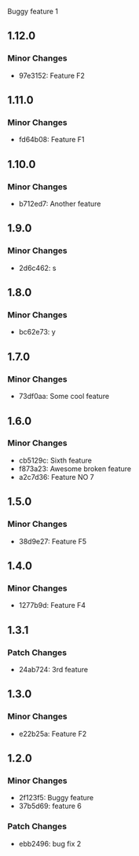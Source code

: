 Buggy feature 1

## 1.12.0

### Minor Changes

- 97e3152: Feature F2

## 1.11.0

### Minor Changes

- fd64b08: Feature F1

## 1.10.0

### Minor Changes

- b712ed7: Another feature

## 1.9.0

### Minor Changes

- 2d6c462: s

## 1.8.0

### Minor Changes

- bc62e73: y

## 1.7.0

### Minor Changes

- 73df0aa: Some cool feature

## 1.6.0

### Minor Changes

- cb5129c: Sixth feature
- f873a23: Awesome broken feature
- a2c7d36: Feature NO 7

## 1.5.0

### Minor Changes

- 38d9e27: Feature F5

## 1.4.0

### Minor Changes

- 1277b9d: Feature F4

## 1.3.1

### Patch Changes

- 24ab724: 3rd feature

## 1.3.0

### Minor Changes

- e22b25a: Feature F2

## 1.2.0

### Minor Changes

- 2f123f5: Buggy feature
- 37b5d69: feature 6

### Patch Changes

- ebb2496: bug fix 2
